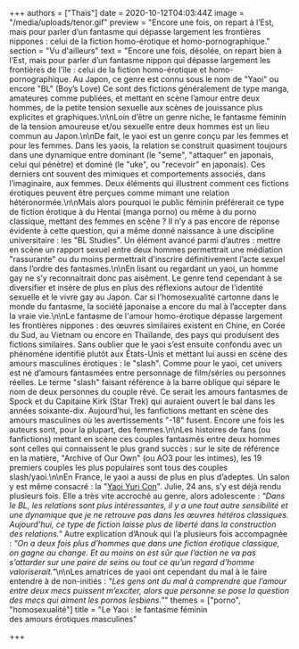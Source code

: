 +++
authors = ["Thaïs"]
date = 2020-10-12T04:03:44Z
image = "/media/uploads/tenor.gif"
preview = "Encore une fois, on repart à l’Est, mais pour parler d’un fantasme qui dépasse largement les frontières nippones : celui de la fiction homo-érotique et homo-pornographique."
section = "Vu d'ailleurs"
text = "Encore une fois, désolée, on repart bien à l’Est, mais pour parler d’un fantasme nippon qui dépasse largement les frontières de l'île : celui de la fiction homo-érotique et homo-pornographique. Au Japon, ce genre est connu sous le nom de \"Yaoi\" ou encore \"BL\" (Boy’s Love) Ce sont des fictions généralement de type manga, amateures comme publiées, et mettant en scène l’amour entre deux hommes, de la petite tension sexuelle aux scènes de jouissance plus explicites et graphiques.\n\nLoin d’être un genre niche, le fantasme féminin de la tension amoureuse et/ou sexuelle entre deux hommes est un lieu commun au Japon.\n\nDe fait, le yaoi est un genre conçu par les femmes et pour les femmes. Dans les yaois, la relation se construit quasiment toujours dans une dynamique entre dominant (le \"seme\", \"attaquer\" en japonais, celui qui pénètre) et dominé (le \"uke\", ou \"recevoir\" en japonais). Ces derniers ont souvent des mimiques et comportements associés, dans l’imaginaire, aux femmes. Deux éléments qui illustrent comment ces fictions érotiques peuvent être perçues comme mimant une relation hétéronormée.\n\nMais alors pourquoi le public féminin préférerait ce type de fiction érotique à du Hentai (manga porno) ou même à du porno classique, mettant des femmes en scène ? Il n’y a pas encore de réponse évidente à cette question, qui a même donné naissance à une discipline universitaire : les \"BL Studies\". Un élément avancé parmi d’autres : mettre en scène un rapport sexuel entre deux hommes permettrait une médiation \"rassurante\" ou du moins permettrait d'inscrire définitivement l’acte sexuel dans l’ordre des fantasmes.\n\nEn lisant ou regardant un yaoi, un homme gay ne s’y reconnaitrait donc pas aisément. Le genre tend cependant à se diversifier et insère de plus en plus des réflexions autour de l’identité sexuelle et le vivre gay au Japon. Car si l’homosexualité cartonne dans le monde du fantasme, la société japonaise a encore du mal à l’accepter dans la vraie vie.\n\nLe fantasme de l'amour homo-érotique dépasse largement les frontières nippones : des œuvres similaires existent en Chine, en Corée du Sud, au Vietnam ou encore en Thaïlande, des pays qui produisent des fictions similaires. Sans oublier que le yaoi s’est ensuite confondu avec un phénomène identifié plutôt aux États-Unis et mettant lui aussi en scène des amours masculines érotiques : le \"slash\". Comme pour le yaoi, cet univers est né d’amours fantasmées entre personnage de film/séries ou personnes réelles. Le terme \"slash\" faisant référence à la barre oblique qui sépare le nom de deux personnes du couple rêvé. Ce serait les amours fantasmes de Spock et du Capitaine Kirk (Star Trek) qui auraient ouvert le bal dans les années soixante-dix. Aujourd’hui, les fanfictions mettant en scène des amours masculines où les avertissements \"-18\" fusent. Encore une fois les auteurs sont, pour la plupart, des femmes.\n\nLes histoires de fans (ou fanfictions) mettant en scène ces couples fantasmés entre deux hommes sont celles qui connaissent le plus grand succès : sur le site de référence en la matière, \"Archive of Our Own\" (ou AO3 pour les intimes), les 19 premiers couples les plus populaires sont tous des couples slash/yaoi.\n\nEn France, le yaoi a aussi de plus en plus d’adeptes. Un salon y est même consacré : la \"[Yaoi Yuri Con](https://y-con-france.com/)\".  Julie, 24 ans, s’y est déjà rendu plusieurs fois. Elle a très vite accroché au genre, alors adolescente : _\"Dans le BL, les relations sont plus intéressantes, il y a une tout autre sensibilité et une dynamique que je ne retrouve pas dans les œuvres hétéros classiques. Aujourd’hui, ce type de fiction laisse plus de liberté dans la construction des relations.\"_ Autre explication d’Anouk qui l’a plusieurs fois accompagnée : _\"On a deux fois plus d’hommes que dans une fiction érotique classique, on gagne au change. Et au moins on est sûr que l’action ne va pas s’attarder sur une paire de seins ou tout ce qu’un regard d’homme valoriserait.\"_\n\nLes amatrices de yaoi ont cependant du mal à le faire entendre à de non-initiés : _\"Les gens ont du mal à comprendre que l’amour entre deux mecs puissent m’exciter, alors que personne se pose la question des mecs qui aiment les pornos lesbiens.\"_"
themes = ["porno", "homosexualité"]
title = "Le Yaoi : le fantasme féminin<br />des amours érotiques masculines"

+++
